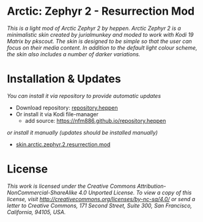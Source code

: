 # Arctic: Zephyr 2 - Resurrection Mod
*This is a light mod of Arctic Zephyr 2 by heppen. Arctic Zephyr 2 is a minimalistic skin created by jurialmunkey and moded to work with Kodi 19 Matrix by pkscout. The skin is designed to be simple so that the user can focus on their media content. In addition to the default light colour scheme, the skin also includes a number of darker variations.*

# Installation & Updates

*You can install it via repository to provide automatic updates*
- Download repository: [repository.heppen](https://github.com/nfm886/repository.heppen/raw/main/repository.heppen.zip)
- Or install it via Kodi file-manager
	- add source: https://nfm886.github.io/repository.heppen

*or install it manually (updates should be installed manually)*
- [skin.arctic.zephyr.2.resurrection.mod](https://github.com/nfm886/skin.arctic.zephyr.2.resurrection.mod/archive/refs/heads/main.zip)

# License

*This work is licensed under the Creative Commons Attribution-NonCommercial-ShareAlike 4.0 Unported License.
To view a copy of this license, visit http://creativecommons.org/licenses/by-nc-sa/4.0/
or send a letter to Creative Commons, 171 Second Street, Suite 300, San Francisco, California, 94105, USA.*